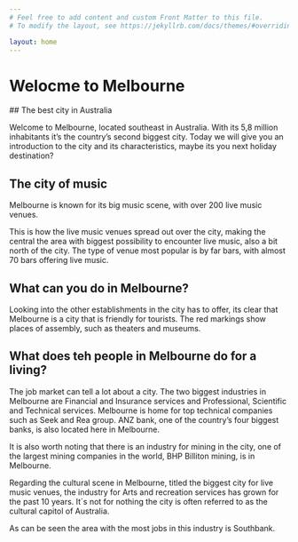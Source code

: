 ```yaml
---
# Feel free to add content and custom Front Matter to this file.
# To modify the layout, see https://jekyllrb.com/docs/themes/#overriding-theme-defaults

layout: home
---
```

<h1> Welocme to Melbourne </h1>
## The best city in Australia

<p>
Welcome to Melbourne, located southeast in Australia. With its 5,8 million inhabitants it’s the country’s second biggest city. Today we will give you an introduction to the city and its characteristics, maybe its you next holiday destination?
</p>

<h2> The city of music </h2>
<p>
Melbourne is known for its big music scene, with over 200 live music venues. 
</p>
<!-- Insert viz of live venues-->
<!-- Insert cluster of live venues-->
<p>
This is how the live music venues spread out over the city, making the central the area with biggest possibility to encounter live music, also a bit north of the city. The type of venue most popular is by far bars, with almost 70 bars offering live music. 
</p>
<!-- bar plot of type of venues-->

<h2> What can you do in Melbourne? </h2>
<p>
Looking into the other establishments in the city has to offer, its clear that Melbourne is a city that is friendly for tourists. The red markings show places of assembly, such as theaters and museums. 
</p>
<!-- Insert map och landmarks-->

<h2> What does teh people in Melbourne do for a living?</h2>
<p>
The job market can tell a lot about a city. The two biggest industries in Melbourne are Financial and Insurance services and Professional, Scientific and Technical services. Melbourne is home for top technical companies such as Seek and Rea group. ANZ bank, one of the country’s four biggest banks, is also located here in Melbourne. 
</p>
<!-- Insert bokeh viz of all jobs-->
<p>
It is also worth noting that there is an industry for mining in the city, one of the largest mining companies in the world, BHP Billiton mining, is in Melbourne. 

Regarding the cultural scene in Melbourne, titled the biggest city for live music venues, the industry for Arts and recreation services has grown for the past 10 years. It´s not for nothing the city is often referred to as the cultural capitol of Australia. 
</p>
<!-- Insert viz Arts and rec jobs over the years-->
<p>
As can be seen the area with the most jobs in this industry is Southbank. 
</p>